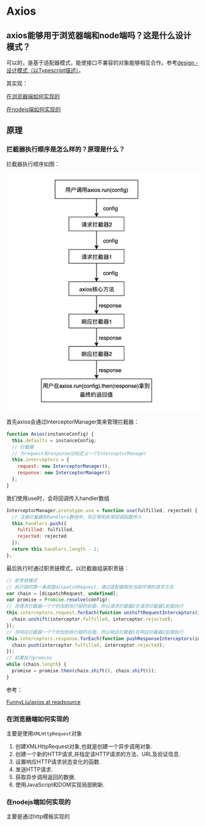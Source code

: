 # Axios


## axios能够用于浏览器端和node端吗？这是什么设计模式？

可以的，是基于适配器模式，能使接口不兼容的对象能够相互合作。参考[design - 设计模式（以Typescript描述）](https://omnipotent-front-end.github.io/-Design-Patterns-Typescript/#/adapter/index)。

其实现：

[在浏览器端如何实现的](/library/axios.html#%E5%9C%A8%E6%B5%8F%E8%A7%88%E5%99%A8%E7%AB%AF%E5%A6%82%E4%BD%95%E5%AE%9E%E7%8E%B0%E7%9A%84)

[在nodejs端如何实现的](/library/axios.html#%E5%9C%A8nodejs%E7%AB%AF%E5%A6%82%E4%BD%95%E5%AE%9E%E7%8E%B0%E7%9A%84)





## 原理

### 拦截器执行顺序是怎么样的？原理是什么？


拦截器执行顺序如图：

<img src="https://raw.githubusercontent.com/brizer/graph-bed/master/img/20200618135442.png"/>


首先axios会通过InterceptorManager类来管理拦截器：

``` js
function Axios(instanceConfig) {
  this.defaults = instanceConfig;
  // 拦截器
  // 为request和response分别定义一个InterceptorManager
  this.interceptors = {
    request: new InterceptorManager(),
    response: new InterceptorManager()
  };
}
```

我们使用use时，会将回调传入handler数组
``` js
InterceptorManager.prototype.use = function use(fulfilled, rejected) {
  // 注册拦截器到handlers数组中，将正常和异常回调函数传入
  this.handlers.push({
    fulfilled: fulfilled,
    rejected: rejected
  });
  return this.handlers.length - 1;
};
```

最后执行时通过职责链模式，以拦截器组装职责链：

``` js
// 职责链模式
// 执行链的第一条就是dispatchRequest，通过适配器取到当前环境的请求方法
var chain = [dispatchRequest, undefined];
var promise = Promise.resolve(config);
// 将请求拦截器一个个的加到执行链的前面，所以请求拦截器2在请求拦截器1前面执行
this.interceptors.request.forEach(function unshiftRequestInterceptors(interceptor) {
  chain.unshift(interceptor.fulfilled, interceptor.rejected);
});
// 将响应拦截器一个个的加到执行链的后面，所以响应拦截器1在响应拦截器2前面执行
this.interceptors.response.forEach(function pushResponseInterceptors(interceptor) {
  chain.push(interceptor.fulfilled, interceptor.rejected);
});
// 前置执行promise
while (chain.length) {
  promise = promise.then(chain.shift(), chain.shift());
}
```

参考：

[FunnyLiu/axios at readsource](https://github.com/FunnyLiu/axios/tree/readsource#%E6%8B%A6%E6%88%AA%E5%99%A8%E7%9B%B8%E5%85%B3%E5%8E%9F%E7%90%86)

### 在浏览器端如何实现的

主要是使用`XMLHttpRequest`对象

1. 创建XMLHttpRequest对象,也就是创建一个异步调用对象.
2. 创建一个新的HTTP请求,并指定该HTTP请求的方法、URL及验证信息.
3. 设置响应HTTP请求状态变化的函数.
4. 发送HTTP请求.
5. 获取异步调用返回的数据.
6. 使用JavaScript和DOM实现局部刷新.

### 在nodejs端如何实现的

主要是通过http模板实现的